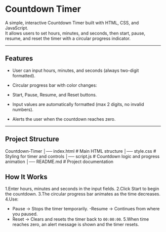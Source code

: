 #  Countdown Timer

A simple, interactive Countdown Timer built with HTML, CSS, and JavaScript.  
It allows users to set hours, minutes, and seconds, then start, pause, resume, and reset the timer with a circular progress indicator.

---

##  Features
-  User can input hours, minutes, and seconds (always two-digit formatted).
-  Circular progress bar with color changes:
 
-  Start,  Pause,  Resume, and  Reset buttons.
-  Input values are automatically formatted (max 2 digits, no invalid numbers).
-  Alerts the user when the countdown reaches zero.


---

##  Project Structure
Countdown-Timer
│── index.html # Main HTML structure
│── style.css # Styling for timer and controls
│── script.js # Countdown logic and progress animation
│── README.md # Project documentation

## How It Works 
1.Enter hours, minutes and seconds in the input fields.
2.Click Start to begin the countdown.
3.The circular progress bar animates as the time decreases.
4.Use:
- Pause -> Stops the timer temporarily.
-Resume -> Continues from where you paused.
- Reset -> Clears and resets the timer back to `00:00:00`.
5.When time reaches zero, an alert message is shown and the timer resets. 